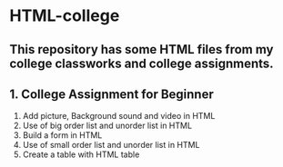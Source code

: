 # HTML-college

This repository has some HTML files from my college classworks and college assignments.
---

## 1. College Assignment for Beginner
1. Add picture, Background sound and video in HTML
2. Use of big order list and unorder list in HTML
3. Build a form in HTML
4. Use of small order list and unorder list in HTML 
5. Create a table with HTML table
